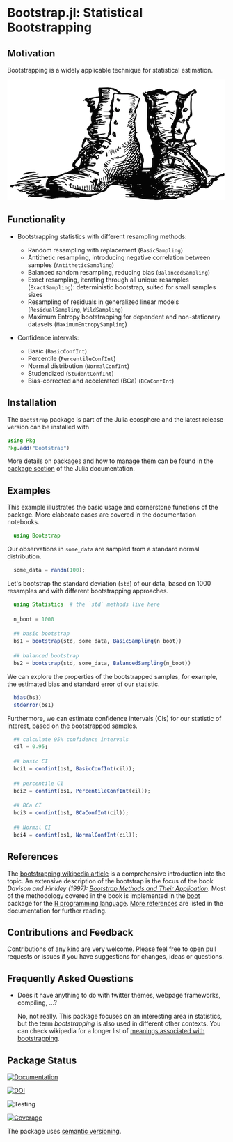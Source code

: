 # Bootstrap.jl: Statistical Bootstrapping


## Motivation

Bootstrapping is a widely applicable technique for statistical estimation.

![img](docs/src/assets/logo.png)


## Functionality

- Bootstrapping statistics with different resampling methods:
  - Random resampling with replacement (`BasicSampling`)
  - Antithetic resampling, introducing negative correlation between samples (`AntitheticSampling`)
  - Balanced random resampling, reducing bias (`BalancedSampling`)
  - Exact resampling, iterating through all unique resamples (`ExactSampling`):
    deterministic bootstrap, suited for small samples sizes
  - Resampling of residuals in generalized linear models (`ResidualSampling`, `WildSampling`)
  - Maximum Entropy bootstrapping for dependent and non-stationary datasets (`MaximumEntropySampling`)

- Confidence intervals:
  - Basic (`BasicConfInt`)
  - Percentile (`PercentileConfInt`)
  - Normal distribution (`NormalConfInt`)
  - Studendized (`StudentConfInt`)
  - Bias-corrected and accelerated (BCa) (`BCaConfInt`)


## Installation

The `Bootstrap` package is part of the Julia ecosphere and the latest release
version can be installed with

```julia
using Pkg
Pkg.add("Bootstrap")
```

More details on packages and how to manage them can be found in the [package
section](https://docs.julialang.org/en/v1/stdlib/Pkg/) of the Julia
documentation.


## Examples

This example illustrates the basic usage and cornerstone functions of the package.
More elaborate cases are covered in the documentation notebooks.

```julia
  using Bootstrap
```

Our observations in `some_data` are sampled from a standard normal distribution.

```julia
  some_data = randn(100);
```

Let's bootstrap the standard deviation (`std`) of our data, based on 1000
resamples and with different bootstrapping approaches.

```julia
  using Statistics  # the `std` methods live here
  
  n_boot = 1000

  ## basic bootstrap
  bs1 = bootstrap(std, some_data, BasicSampling(n_boot))

  ## balanced bootstrap
  bs2 = bootstrap(std, some_data, BalancedSampling(n_boot))
```

We can explore the properties of the bootstrapped samples, for example, the
estimated bias and standard error of our statistic.

```julia
  bias(bs1)
  stderror(bs1)
```

Furthermore, we can estimate confidence intervals (CIs) for our statistic of
interest, based on the bootstrapped samples.

```julia
  ## calculate 95% confidence intervals
  cil = 0.95;

  ## basic CI
  bci1 = confint(bs1, BasicConfInt(cil));

  ## percentile CI
  bci2 = confint(bs1, PercentileConfInt(cil));

  ## BCa CI
  bci3 = confint(bs1, BCaConfInt(cil));

  ## Normal CI
  bci4 = confint(bs1, NormalConfInt(cil));
```


## References

The [bootstrapping wikipedia article](https://en.wikipedia.org/wiki/Bootstrapping_(statistics))
is a comprehensive introduction into the topic.  An extensive description of the
bootstrap is the focus of the book *Davison and Hinkley (1997):
[Bootstrap Methods and Their Application](http://statwww.epfl.ch/davison/BMA/)*.
Most of the methodology covered in the book is implemented in the
[boot](https://cran.r-project.org/web/packages/boot/index.html) package for the
[R programming language](https://www.r-project.org/). [More references](docs/src/references.md)
are listed in the documentation for further reading.


## Contributions and Feedback

Contributions of any kind are very welcome. Please feel free to open pull
requests or issues if you have suggestions for changes, ideas or questions.


## Frequently Asked Questions

- Does it have anything to do with twitter themes, webpage frameworks,
  compiling, ...?

  No, not really. This package focuses on an interesting area in statistics, but
  the term _bootstrapping_ is also used in different other contexts. You can check
  wikipedia for a longer list of
  [meanings associated with bootstrapping](https://en.wikipedia.org/wiki/Bootstrapping_(disambiguation)).



## Package Status

[![Documentation](https://img.shields.io/badge/docs-stable-blue.svg)](https://juliangehring.github.io/Bootstrap.jl/stable)

[![DOI](https://zenodo.org/badge/25918430.svg)](https://zenodo.org/badge/latestdoi/25918430)

![Testing](https://github.com/juliangehring/Bootstrap.jl/workflows/Testing/badge.svg)

[![Coverage](https://codecov.io/gh/juliangehring/Bootstrap.jl/branch/master/graph/badge.svg)](https://codecov.io/gh/juliangehring/Bootstrap.jl)

The package uses [semantic versioning](https://semver.org/).
